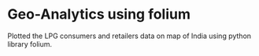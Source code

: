 # Geo-Analytics using folium
Plotted the LPG consumers and retailers data on map of India using python library folium.

